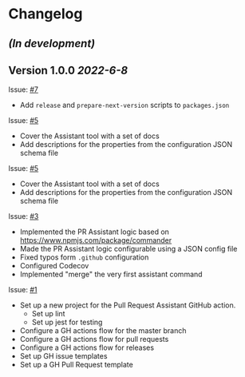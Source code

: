 Changelog
=========

## *(In development)*

## Version 1.0.0 *2022-6-8*
Issue: [#7](https://github.com/maximbircu/pull-request-assistant/issues/7)
- Add `release` and `prepare-next-version` scripts to `packages.json`

Issue: [#5](https://github.com/maximbircu/pull-request-assistant/issues/5)
- Cover the Assistant tool with a set of docs
- Add descriptions for the properties from the configuration JSON schema file

Issue: [#5](https://github.com/maximbircu/pull-request-assistant/issues/5)
- Cover the Assistant tool with a set of docs
- Add descriptions for the properties from the configuration JSON schema file

Issue: [#3](https://github.com/maximbircu/pull-request-assistant/issues/3)
- Implemented the PR Assistant logic based on https://www.npmjs.com/package/commander
- Made the PR Assistant logic configurable using a JSON config file
- Fixed typos form `.github` configuration
- Configured Codecov
- Implemented "merge" the very first assistant command

Issue: [#1](https://github.com/maximbircu/pull-request-assistant/issues/1)
- Set up a new project for the Pull Request Assistant GitHub action.
  - Set up lint
  - Set up jest for testing
- Configure a GH actions flow for the master branch
- Configure a GH actions flow for pull requests
- Configure a GH actions flow for releases
- Set up GH issue templates
- Set up a GH Pull Request template
